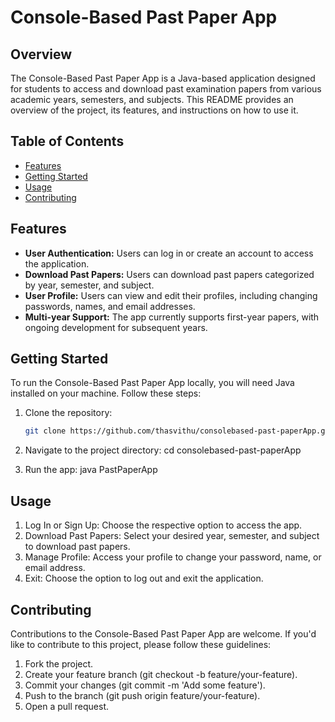 # Console-Based Past Paper App

## Overview

The Console-Based Past Paper App is a Java-based application designed for students to access and download past examination papers from various academic years, semesters, and subjects. This README provides an overview of the project, its features, and instructions on how to use it.

## Table of Contents

- [Features](#features)
- [Getting Started](#getting-started)
- [Usage](#usage)
- [Contributing](#contributing)

## Features

- **User Authentication:** Users can log in or create an account to access the application.
- **Download Past Papers:** Users can download past papers categorized by year, semester, and subject.
- **User Profile:** Users can view and edit their profiles, including changing passwords, names, and email addresses.
- **Multi-year Support:** The app currently supports first-year papers, with ongoing development for subsequent years.

## Getting Started

To run the Console-Based Past Paper App locally, you will need Java installed on your machine. Follow these steps:

1. Clone the repository:

   ```sh
   git clone https://github.com/thasvithu/consolebased-past-paperApp.git


1. Navigate to the project directory:
   cd consolebased-past-paperApp
2. Run the app:
  java PastPaperApp


## Usage
1. Log In or Sign Up: Choose the respective option to access the app.
2. Download Past Papers: Select your desired year, semester, and subject to download past papers.
3. Manage Profile: Access your profile to change your password, name, or email address.
4. Exit: Choose the option to log out and exit the application.

## Contributing
Contributions to the Console-Based Past Paper App are welcome. If you'd like to contribute to this project, please follow these guidelines:

1. Fork the project.
2. Create your feature branch (git checkout -b feature/your-feature).
3. Commit your changes (git commit -m 'Add some feature').
4. Push to the branch (git push origin feature/your-feature).
5. Open a pull request.
